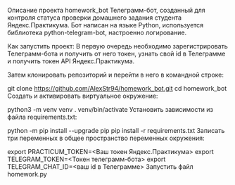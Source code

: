 Описание проекта homework_bot
Телеграмм-бот, созданный для контроля статуса проверки домашнего задания студента Яндекс.Практикума. Бот написан на языке Python, используется библиотека python-telegram-bot, настроенно логирование.

Как запустить проект:
В первую очередь необходимо зарегистрировать Телеграмм-бота и получить от него токен, узнать свой id в Телеграмме и получить токен API Яндекс.Практикума.

Затем клонировать репозиторий и перейти в него в командной строке:

git clone https://github.com/AlexStr94/homework_bot.git
cd homework_bot
Cоздать и активировать виртуальное окружение:

python3 -m venv venv
. venv/bin/activate
Установить зависимости из файла requirements.txt:

python -m pip install --upgrade pip
pip install -r requirements.txt
Записать три переменных в общее пространство переменных окружения:

export PRACTICUM_TOKEN=<Ваш токен Яндекс.Практикума>
export TELEGRAM_TOKEN=<Токен телеграмм-бота>
export TELEGRAM_CHAT_ID=<ваш id в Телеграмме>
Запустить файл homework.py

